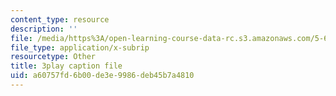 ```yaml
---
content_type: resource
description: ''
file: /media/https%3A/open-learning-course-data-rc.s3.amazonaws.com/5-60-thermodynamics-kinetics-spring-2008/a60757fd6b00de3e9986deb45b7a4810_RrVq7Yduz2g.srt
file_type: application/x-subrip
resourcetype: Other
title: 3play caption file
uid: a60757fd-6b00-de3e-9986-deb45b7a4810
---
```

